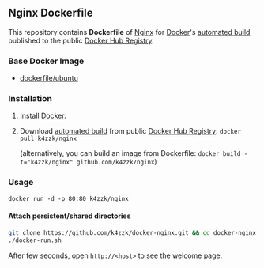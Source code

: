## Nginx Dockerfile


This repository contains **Dockerfile** of [Nginx](http://nginx.org/) for [Docker](https://www.docker.com/)'s [automated build](https://registry.hub.docker.com/u/dockerfile/nginx/) published to the public [Docker Hub Registry](https://registry.hub.docker.com/).


### Base Docker Image

* [dockerfile/ubuntu](http://dockerfile.github.io/#/ubuntu)


### Installation

1. Install [Docker](https://www.docker.com/).

2. Download [automated build](https://registry.hub.docker.com/u/dockerfile/nginx/) from public [Docker Hub Registry](https://registry.hub.docker.com/): `docker pull k4zzk/nginx`

   (alternatively, you can build an image from Dockerfile: `docker build -t="k4zzk/nginx" github.com/k4zzk/nginx`)


### Usage

    docker run -d -p 80:80 k4zzk/nginx

#### Attach persistent/shared directories

```bash
git clone https://github.com/k4zzk/docker-nginx.git && cd docker-nginx
./docker-run.sh
```

After few seconds, open `http://<host>` to see the welcome page.
